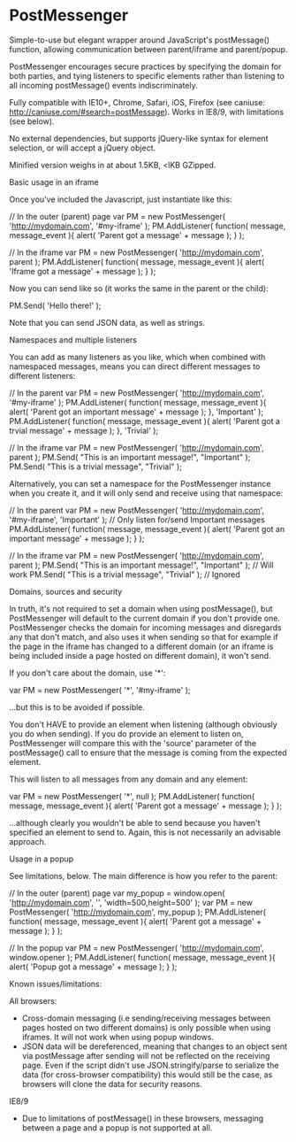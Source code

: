 # PostMessenger
Simple-to-use but elegant wrapper around JavaScript's postMessage() function, allowing communication between parent/iframe and parent/popup.

PostMessenger encourages secure practices by specifying the domain for both parties, and tying listeners to specific elements rather than listening to all incoming postMessage() events indiscriminately.

Fully compatible with IE10+, Chrome, Safari, iOS, Firefox (see caniuse: http://caniuse.com/#search=postMessage). Works in IE8/9, with limitations (see below).

No external dependencies, but supports jQuery-like syntax for element selection, or will accept a jQuery object.

Minified version weighs in at about 1.5KB, <lKB GZipped.

Basic usage in an iframe

Once you've included the Javascript, just instantiate like this:

// In the outer (parent) page
var PM = new PostMessenger( 'http://mydomain.com', '#my-iframe' );
PM.AddListener( function( message, message_event ){ alert( 'Parent got a message' + message ); } );

// In the iframe
var PM = new PostMessenger( 'http://mydomain.com', parent );
PM.AddListener( function( message, message_event ){ alert( 'Iframe got a message' + message ); } );

Now you can send like so (it works the same in the parent or the child):

PM.Send( 'Hello there!' );

Note that you can send JSON data, as well as strings.

Namespaces and multiple listeners

You can add as many listeners as you like, which when combined with namespaced messages, means you can direct different messages to different listeners:

// In the parent
var PM = new PostMessenger( 'http://mydomain.com', '#my-iframe' );
PM.AddListener( function( message, message_event ){ alert( 'Parent got an important message' + message ); }, 'Important' );
PM.AddListener( function( message, message_event ){ alert( 'Parent got a trvial message' + message ); }, 'Trivial' );

// In the iframe
var PM = new PostMessenger( 'http://mydomain.com', parent );
PM.Send( "This is an important message!", "Important" );
PM.Send( "This is a trivial message", "Trivial" );

Alternatively, you can set a namespace for the PostMessenger instance when you create it, and it will only send and receive using that namespace:

// In the parent
var PM = new PostMessenger( 'http://mydomain.com', '#my-iframe', 'Important' ); // Only listen for/send Important messages
PM.AddListener( function( message, message_event ){ alert( 'Parent got an important message' + message ); } );

// In the iframe
var PM = new PostMessenger( 'http://mydomain.com', parent );
PM.Send( "This is an important message!", "Important" ); // Will work
PM.Send( "This is a trivial message", "Trivial" ); // Ignored

Domains, sources and security

In truth, it's not required to set a domain when using postMessage(), but PostMessenger will default to the current domain if you don't provide one. PostMessenger checks the domain for incoming messages and disregards any that don't match, and also uses it when sending so that for example if the page in the iframe has changed to a different domain (or an iframe is being included inside a page hosted on different domain), it won't send.

If you don't care about the domain, use '*':

var PM = new PostMessenger( '*', '#my-iframe' );

...but this is to be avoided if possible.

You don't HAVE to provide an element when listening (although obviously you do when sending). If you do provide an element to listen on, PostMessenger will compare this with the 'source' parameter of the postMessage() call to ensure that the message is coming from the expected element. 

This will listen to all messages from any domain and any element:

var PM = new PostMessenger( '*', null );
PM.AddListener( function( message, message_event ){ alert( 'Parent got a message' + message ); } );

...although clearly you wouldn't be able to send because you haven't specified an element to send to. Again, this is not necessarily an advisable approach.

Usage in a popup

See limitations, below. The main difference is how you refer to the parent:

// In the outer (parent) page
var my_popup = window.open( 'http://mydomain.com', '', 'width=500,height=500' );
var PM = new PostMessenger( 'http://mydomain.com', my_popup );
PM.AddListener( function( message, message_event ){ alert( 'Parent got a message' + message ); } );

// In the popup
var PM = new PostMessenger( 'http://mydomain.com', window.opener );
PM.AddListener( function( message, message_event ){ alert( 'Popup got a message' + message ); } );

Known issues/limitations:

All browsers:
 - Cross-domain messaging (i.e sending/receiving messages between pages hosted on two different domains) is only possible when using iframes. It will not work when using popup windows.
 - JSON data will be dereferenced, meaning that changes to an object sent via postMessage after sending will not be reflected on the receiving page. Even if the script didn't use JSON.stringify/parse to serialize the data (for cross-browser compatibility) this would still be the case, as browsers will clone the data for security reasons.

IE8/9
 - Due to limitations of postMessage() in these browsers, messaging between a page and a popup is not supported at all.